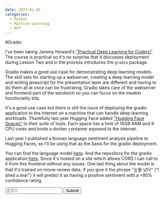 ```yaml
---
date: 2023-01-01
categories:
  - Python
  - Machine Learning
  - NLP
---
```




#Gradio

I've been taking Jeremy Howard's ["Practical Deep Learning for Coders"](https://course.fast.ai/Lessons/lesson2.html). The course is practical so it's no surprise that it discusses deployment during Lesson Two and in the process introduces the `gradio` package. 

<!-- more -->

Gradio makes a good use case for demonstrating deep learning models. The skill sets for starting up a webserver, creating a deep learning model and writing javascript for the presentation layer are different and having to do them all at once can be frustrating. Gradio takes care of the webserver and frontend part of the sandwich so you can focus on the meatier functionality bits.

It's a good use case but there is still the issue of deploying the gradio application to the internet on a machine that can handle deep learning workloads. Thankfully last year Hugging Face added ["Hugging Face Spaces"](https://huggingface.co/spaces/launch) to their suite of tools. Each space has a limit of 16GB RAM and 8 CPU cores and hosts a docker container exposed to the internet.

Last year I published a Korean language sentiment analysis pipeline to Hugging Faces, so I'll be using that as the basis for the gradio deployment.

You can find the language model [here](https://huggingface.co/matthewburke/korean_sentiment). And the repository for the gradio application [here](https://huggingface.co/spaces/matthewburke/KoreanSentiment). Since it's hosted on a site which allows CORS I can call to it from this frontend without any issues. One last thing about the model is that it's trained on movie review data, if you give it the phrase "눈물 났다" ("I shed a tear") it will predict it as having a positive sentiment with a >95% confidence rating.

<input placeholder="종았다" id="sentence" type="text">
<input class="md-button" type="submit" id="submitbutton">
<div id="results"></div>
<script>
  function updateValue(event) {
    text = document.getElementById('sentence').value;
    console.log(text);
    fetch("https://matthewburke-koreansentiment.hf.space/run/predict", {
      method: "POST",
      headers: { "Content-Type": "application/json" },
      body: JSON.stringify({
        data: [
          text,
        ]
      })})
    .then(r => r.json())
    .then(
      r => {
        var str = JSON.stringify(r.data, null, 2); //
        results.innerHTML = str;
      }
    )

  }

  submitbutton.addEventListener('click', updateValue);
</script>

